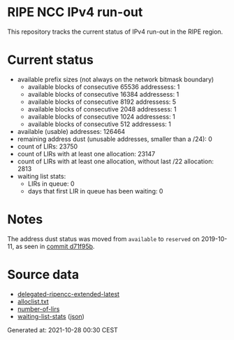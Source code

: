 # RIPE NCC IPv4 run-out
This repository tracks the current status of IPv4 run-out in the RIPE region.

# Current status
- available prefix sizes (not always on the network bitmask boundary)
  - available blocks of consecutive 65536 addressess: 1
  - available blocks of consecutive 16384 addressess: 1
  - available blocks of consecutive 8192 addressess: 5
  - available blocks of consecutive 2048 addressess: 1
  - available blocks of consecutive 1024 addressess: 1
  - available blocks of consecutive 512 addressess: 1
- available (usable) addresses: 126464
- remaining address dust (unusable addresses, smaller than a /24): 0
- count of LIRs: 23750
- count of LIRs with at least one allocation: 23147
- count of LIRs with at least one allocation, without last /22 allocation: 2813
- waiting list stats:
  - LIRs in queue: 0
  - days that first LIR in queue has been waiting: 0

# Notes
The address dust status was moved from `available` to `reserved` on 2019-10-11, as seen in [commit d71f95b](https://github.com/zajdee/ripe-ncc-ipv4-runout/commit/d71f95b1f7c9f639556e395e4ad0f41e54834954).

# Source data
- [delegated-ripencc-extended-latest](https://ftp.ripe.net/pub/stats/ripencc/delegated-ripencc-extended-latest)
- [alloclist.txt](https://ftp.ripe.net/pub/stats/ripencc/membership/alloclist.txt)
- [number-of-lirs](https://labs.ripe.net/statistics/number-of-lirs)
- [waiting-list-stats](https://www.ripe.net/manage-ips-and-asns/ipv4/ipv4-waiting-list) ([json](https://www-static.ripe.net/dynamic/ipv4-waiting-list/stats.json))

Generated at: 2021-10-28 00:30 CEST
